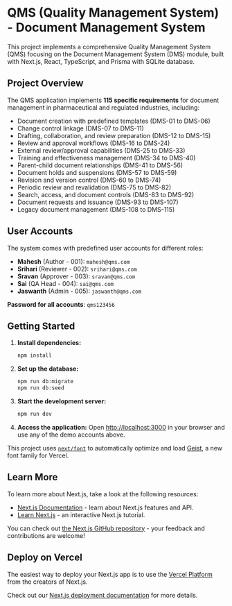 # QMS (Quality Management System) - Document Management System

This project implements a comprehensive Quality Management System (QMS) focusing on the Document Management System (DMS) module, built with Next.js, React, TypeScript, and Prisma with SQLite database.

## Project Overview

The QMS application implements **115 specific requirements** for document management in pharmaceutical and regulated industries, including:

- Document creation with predefined templates (DMS-01 to DMS-06)
- Change control linkage (DMS-07 to DMS-11)
- Drafting, collaboration, and review preparation (DMS-12 to DMS-15)
- Review and approval workflows (DMS-16 to DMS-24)
- External review/approval capabilities (DMS-25 to DMS-33)
- Training and effectiveness management (DMS-34 to DMS-40)
- Parent-child document relationships (DMS-41 to DMS-56)
- Document holds and suspensions (DMS-57 to DMS-59)
- Revision and version control (DMS-60 to DMS-74)
- Periodic review and revalidation (DMS-75 to DMS-82)
- Search, access, and document controls (DMS-83 to DMS-92)
- Document requests and issuance (DMS-93 to DMS-107)
- Legacy document management (DMS-108 to DMS-115)

## User Accounts

The system comes with predefined user accounts for different roles:

- **Mahesh** (Author - 001): `mahesh@qms.com`
- **Srihari** (Reviewer - 002): `srihari@qms.com`  
- **Sravan** (Approver - 003): `sravan@qms.com`
- **Sai** (QA Head - 004): `sai@qms.com`
- **Jaswanth** (Admin - 005): `jaswanth@qms.com`

**Password for all accounts**: `qms123456`

## Getting Started

1. **Install dependencies:**
   ```bash
   npm install
   ```

2. **Set up the database:**
   ```bash
   npm run db:migrate
   npm run db:seed
   ```

3. **Start the development server:**
   ```bash
   npm run dev
   ```

4. **Access the application:**
   Open [http://localhost:3000](http://localhost:3000) in your browser and use any of the demo accounts above.

This project uses [`next/font`](https://nextjs.org/docs/app/building-your-application/optimizing/fonts) to automatically optimize and load [Geist](https://vercel.com/font), a new font family for Vercel.

## Learn More

To learn more about Next.js, take a look at the following resources:

- [Next.js Documentation](https://nextjs.org/docs) - learn about Next.js features and API.
- [Learn Next.js](https://nextjs.org/learn) - an interactive Next.js tutorial.

You can check out [the Next.js GitHub repository](https://github.com/vercel/next.js) - your feedback and contributions are welcome!

## Deploy on Vercel

The easiest way to deploy your Next.js app is to use the [Vercel Platform](https://vercel.com/new?utm_medium=default-template&filter=next.js&utm_source=create-next-app&utm_campaign=create-next-app-readme) from the creators of Next.js.

Check out our [Next.js deployment documentation](https://nextjs.org/docs/app/building-your-application/deploying) for more details.
